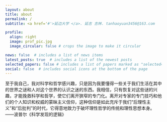 ```yaml
---
layout: about
title: about
permalink: /
subtitle: <a href='#'>延边大学 </a>. 延吉 吉林. tanhaoyuan3456@163.com

profile:
  align: right
  image: prof_pic.jpg
  image_circular: false # crops the image to make it circular

news: false  # includes a list of news items
latest_posts: true  # includes a list of the newest posts
selected_papers: false # includes a list of papers marked as "selected={true}"
social: false  # includes social icons at the bottom of the page
---
```


至于我自己，我对科学和哲学感兴趣，只是因为我要懂得一些关于我们生活在其中的世界之谜和人对这个世界的认识之迷的东西。我相信，只有恢复对这些谜的兴趣，才能挽救科学和哲学，使它们离开狹窄的专门化。离开对专家的专门技巧和他们的个人知识和权威的蒙昧主义信仰，这种信仰是如此充斥于我们“后理性主义”和“后批判”的时代，它得意地致力于破坏理性哲学的传统和理性思想本身。——波普尔《科学发现的逻辑》
